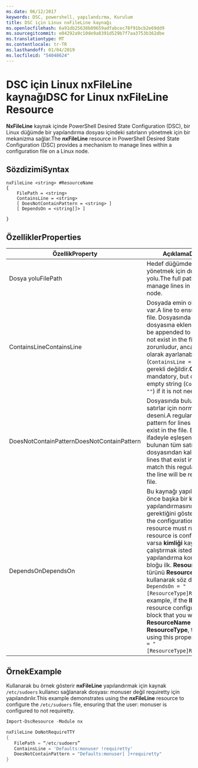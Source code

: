 ```yaml
---
ms.date: 06/12/2017
keywords: DSC, powershell, yapılandırma, Kurulum
title: DSC için Linux nxFileLine kaynağı
ms.openlocfilehash: 6a91db25638b09659adfabcec78f91bcb2e69dd9
ms.sourcegitcommit: e04292a9c10de9a8391d529b7f7aa3753b362dbe
ms.translationtype: MT
ms.contentlocale: tr-TR
ms.lasthandoff: 01/04/2019
ms.locfileid: "54048624"
---
```

# <a name="dsc-for-linux-nxfileline-resource"></a><span data-ttu-id="f8953-103">DSC için Linux nxFileLine kaynağı</span><span class="sxs-lookup"><span data-stu-id="f8953-103">DSC for Linux nxFileLine Resource</span></span>

<span data-ttu-id="f8953-104">**NxFileLine** kaynak içinde PowerShell Desired State Configuration (DSC), bir Linux düğümde bir yapılandırma dosyası içindeki satırların yönetmek için bir mekanizma sağlar.</span><span class="sxs-lookup"><span data-stu-id="f8953-104">The **nxFileLine** resource in PowerShell Desired State Configuration (DSC) provides a mechanism to manage lines within a configuration file on a Linux node.</span></span>

## <a name="syntax"></a><span data-ttu-id="f8953-105">Sözdizimi</span><span class="sxs-lookup"><span data-stu-id="f8953-105">Syntax</span></span>

```
nxFileLine <string> #ResourceName
{
    FilePath = <string>
    ContainsLine = <string>
    [ DoesNotContainPattern = <string> ]
    [ DependsOn = <string[]> ]

}
```

## <a name="properties"></a><span data-ttu-id="f8953-106">Özellikler</span><span class="sxs-lookup"><span data-stu-id="f8953-106">Properties</span></span>

|  <span data-ttu-id="f8953-107">Özellik</span><span class="sxs-lookup"><span data-stu-id="f8953-107">Property</span></span> |  <span data-ttu-id="f8953-108">Açıklama</span><span class="sxs-lookup"><span data-stu-id="f8953-108">Description</span></span> |
|---|---|
| <span data-ttu-id="f8953-109">Dosya yolu</span><span class="sxs-lookup"><span data-stu-id="f8953-109">FilePath</span></span>| <span data-ttu-id="f8953-110">Hedef düğümde bulunan satırları yönetmek için dosyanın tam yolu.</span><span class="sxs-lookup"><span data-stu-id="f8953-110">The full path to the file to manage lines in on the target node.</span></span>|
| <span data-ttu-id="f8953-111">ContainsLine</span><span class="sxs-lookup"><span data-stu-id="f8953-111">ContainsLine</span></span>| <span data-ttu-id="f8953-112">Dosyada emin olmak için bir satır var.</span><span class="sxs-lookup"><span data-stu-id="f8953-112">A line to ensure exists in the file.</span></span> <span data-ttu-id="f8953-113">Dosyasında yoksa, bu satırı dosyasına eklenir.</span><span class="sxs-lookup"><span data-stu-id="f8953-113">This line will be appended to the file if it does not exist in the file.</span></span> <span data-ttu-id="f8953-114">**ContainsLine** zorunludur, ancak boş bir dize olarak ayarlanabilir (`ContainsLine = ""`) durumunda gerekli değildir.</span><span class="sxs-lookup"><span data-stu-id="f8953-114">**ContainsLine** is mandatory, but can be set to an empty string (`ContainsLine = ""`) if it is not needed.</span></span>|
| <span data-ttu-id="f8953-115">DoesNotContainPattern</span><span class="sxs-lookup"><span data-stu-id="f8953-115">DoesNotContainPattern</span></span>| <span data-ttu-id="f8953-116">Dosyasında bulunmamalıdır satırlar için normal ifade deseni.</span><span class="sxs-lookup"><span data-stu-id="f8953-116">A regular expression pattern for lines that should not exist in the file.</span></span> <span data-ttu-id="f8953-117">Bu normal bir ifadeyle eşleşen dosyasında bulunan tüm satırlar için satırın dosyasından kaldırılır.</span><span class="sxs-lookup"><span data-stu-id="f8953-117">For any lines that exist in the file that match this regular expression, the line will be removed from the file.</span></span>|
| <span data-ttu-id="f8953-118">DependsOn</span><span class="sxs-lookup"><span data-stu-id="f8953-118">DependsOn</span></span> | <span data-ttu-id="f8953-119">Bu kaynağı yapılandırılmadan önce başka bir kaynak yapılandırmasını çalıştırmanız gerektiğini gösterir.</span><span class="sxs-lookup"><span data-stu-id="f8953-119">Indicates that the configuration of another resource must run before this resource is configured.</span></span> <span data-ttu-id="f8953-120">Örneğin, varsa **kimliği** kaynağın çalıştırmak istediğiniz yapılandırma komut dosyası bloğu ilk. **ResourceName** ve türünü **ResourceType**, bunu kullanarak söz dizimi özellik `DependsOn = "[ResourceType]ResourceName"`.</span><span class="sxs-lookup"><span data-stu-id="f8953-120">For example, if the **ID** of the resource configuration script block that you want to run first is **ResourceName** and its type is **ResourceType**, the syntax for using this property is `DependsOn = "[ResourceType]ResourceName"`.</span></span>|

## <a name="example"></a><span data-ttu-id="f8953-121">Örnek</span><span class="sxs-lookup"><span data-stu-id="f8953-121">Example</span></span>

<span data-ttu-id="f8953-122">Kullanarak bu örnek gösterir **nxFileLine** yapılandırmak için kaynak `/etc/sudoers` kullanıcı sağlanarak dosyası: monuser değil requiretty için yapılandırılır.</span><span class="sxs-lookup"><span data-stu-id="f8953-122">This example demonstrates using the **nxFileLine** resource to configure the `/etc/sudoers` file, ensuring that the user: monuser is configured to not requiretty.</span></span>

```powershell
Import-DscResource -Module nx

nxFileLine DoNotRequireTTY
{
   FilePath = “/etc/sudoers”
   ContainsLine = 'Defaults:monuser !requiretty'
   DoesNotContainPattern = "Defaults:monuser[ ]+requiretty"
}
```